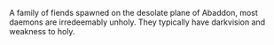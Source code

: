A family of fiends spawned on the desolate plane of Abaddon, most daemons are irredeemably unholy. They typically have darkvision and weakness to holy.